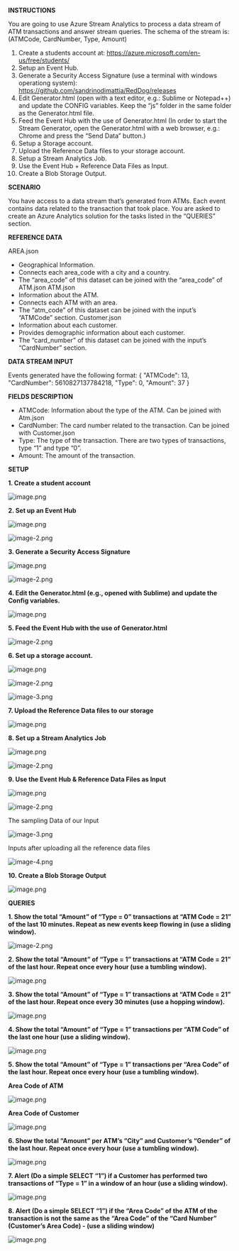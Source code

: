 **INSTRUCTIONS**

You are going to use Azure Stream Analytics to process a data stream of ATM transactions and answer
stream queries. The schema of the stream is: (ATMCode, CardNumber, Type, Amount)
1. Create a students account at: https://azure.microsoft.com/en-us/free/students/
2. Setup an Event Hub.
3. Generate a Security Access Signature (use a terminal with windows operationg system): https://github.com/sandrinodimattia/RedDog/releases
4. Edit Generator.html (open with a text editor, e.g.: Sublime or Notepad++) and update the CONFIG variables. Keep the “js” folder in the same folder as the Generator.html file.
5. Feed the Event Hub with the use of Generator.html (In order to start the Stream Generator, open the Generator.html with a web browser, e.g.: Chrome and press the “Send Data” button.)
6. Setup a Storage account.
7. Upload the Reference Data files to your storage account.
8. Setup a Stream Analytics Job.
9. Use the Event Hub + Reference Data Files as Input.
10. Create a Blob Storage Output.

**SCENARIO**

You have access to a data stream that’s generated from ATMs. Each event contains data related to the transaction that took place. You are asked to create an Azure Analytics solution for the tasks listed in the “QUERIES” section.

**REFERENCE DATA**

AREA.json
- Geographical Information.
- Connects each area_code with a city and a country.
- The “area_code” of this dataset can be joined with the “area_code” of ATM.json
ATM.json
- Information about the ATM.
- Connects each ATM with an area.
- The “atm_code” of this dataset can be joined with the input’s “ATMCode” section.
Customer.json
- Information about each customer.
- Provides demographic information about each customer.
- The “card_number” of this dataset can be joined with the input’s “CardNumber” section.

**DATA STREAM INPUT**

Events generated have the following format:
{
"ATMCode": 13,
"CardNumber": 5610827137784218,
"Type": 0,
"Amount": 37
}

**FIELDS DESCRIPTION**

- ATMCode: Information about the type of the ATM. Can be joined with Atm.json
- CardNumber: The card number related to the transaction. Can be joined with Customer.json
- Type: The type of the transaction. There are two types of transactions, type “1” and type “0”.
- Amount: The amount of the transaction.

**SETUP**

**1.  Create a student account**

![image.png](attachment:Images/Picture1.png)


**2.  Set up an Event Hub**

![image.png](attachment:image.png)

![image-2.png](attachment:image-2.png)

**3. Generate a Security Access Signature**

![image.png](attachment:image.png)

![image-2.png](attachment:image-2.png)

**4. Edit the Generator.html (e.g., opened with Sublime) and update the Config variables.**

![image.png](attachment:image.png)

**5. Feed the Event Hub with the use of Generator.html**

![image-2.png](attachment:image-2.png)

**6. Set up a storage account.**

![image.png](attachment:image.png)

![image-2.png](attachment:image-2.png)

![image-3.png](attachment:image-3.png)

**7. Upload the Reference Data files to our storage**

![image.png](attachment:image.png)

**8. Set up a Stream Analytics Job**

![image.png](attachment:image.png)

![image-2.png](attachment:image-2.png)

**9. Use the Event Hub & Reference Data Files as Input**

![image.png](attachment:image.png)

![image-2.png](attachment:image-2.png)

The sampling Data of our Input

![image-3.png](attachment:image-3.png)

Inputs after uploading all the reference data files

![image-4.png](attachment:image-4.png)

**10. Create a Blob Storage Output**

![image.png](attachment:image.png)

**QUERIES**

**1. Show the total “Amount” of “Type = 0” transactions at “ATM Code = 21” of the last 10 minutes.
Repeat as new events keep flowing in (use a sliding window).**

![image-2.png](attachment:image-2.png)

**2. Show the total “Amount” of “Type = 1” transactions at “ATM Code = 21” of the last hour.
Repeat once every hour (use a tumbling window).** 

![image.png](attachment:image.png)

**3. Show the total “Amount” of “Type = 1” transactions at “ATM Code = 21” of the last hour.
Repeat once every 30 minutes (use a hopping window).**

![image.png](attachment:image.png)

**4. Show the total “Amount” of “Type = 1” transactions per “ATM Code” of the last one hour (use
a sliding window).**

![image.png](attachment:image.png)

**5. Show the total “Amount” of “Type = 1” transactions per “Area Code” of the last hour. Repeat
once every hour (use a tumbling window).**

**Area Code of ATM**

![image.png](attachment:image.png)

**Area Code of Customer**

![image.png](attachment:image.png)

**6. Show the total “Amount” per ATM’s “City” and Customer’s “Gender” of the last hour. Repeat
once every hour (use a tumbling window).**

![image.png](attachment:image.png)

**7. Alert (Do a simple SELECT “1”) if a Customer has performed two transactions of “Type = 1” in a
window of an hour (use a sliding window).**

![image.png](attachment:image.png)

**8. Alert (Do a simple SELECT “1”) if the “Area Code” of the ATM of the transaction is not the same
as the “Area Code” of the “Card Number” (Customer’s Area Code) - (use a sliding window)**

![image.png](attachment:image.png)
